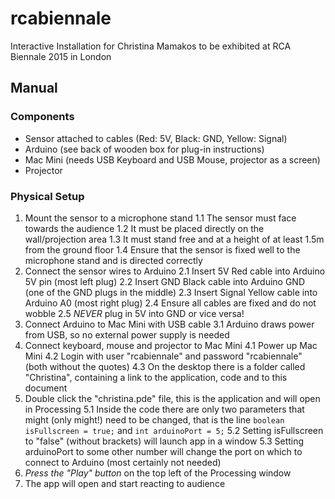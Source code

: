 # rcabiennale
Interactive Installation for Christina Mamakos to be exhibited at RCA Biennale 2015 in London

## Manual

### Components
- Sensor attached to cables (Red: 5V, Black: GND, Yellow: Signal)
- Arduino (see back of wooden box for plug-in instructions)
- Mac Mini (needs USB Keyboard and USB Mouse, projector as a screen)
- Projector

### Physical Setup
1. Mount the sensor to a microphone stand
1.1 The sensor must face towards the audience
1.2 It must be placed directly on the wall/projection area
1.3 It must stand free and at a height of at least 1.5m from the ground floor
1.4 Ensure that the sensor is fixed well to the microphone stand and is directed correctly
2. Connect the sensor wires to Arduino
2.1 Insert 5V Red cable into Arduino 5V pin (most left plug)
2.2 Insert GND Black cable into Arduino GND (one of the GND plugs in the middle)
2.3 Insert Signal Yellow cable into Arduino A0 (most right plug)
2.4 Ensure all cables are fixed and do not wobble
2.5 *NEVER* plug in 5V into GND or vice versa!
3. Connect Arduino to Mac Mini with USB cable
3.1 Arduino draws power from USB, so no external power supply is needed
4. Connect keyboard, mouse and projector to Mac Mini
4.1 Power up Mac Mini
4.2 Login with user "rcabiennale" and password "rcabiennale" (both without the quotes)
4.3 On the desktop there is a folder called "Christina", containing a link to the application, code and to this document
5. Double click the "christina.pde" file, this is the application and will open in Processing
5.1 Inside the code there are only two parameters that might (only might!) need to be changed, that is the line `boolean isFullscreen = true;` and `int arduinoPort = 5;`
5.2 Setting isFullscreen to "false" (without brackets) will launch app in a window
5.3 Setting arduinoPort to some other number will change the port on which to connect to Arduino (most certainly not needed)
6. *Press the "Play" button* on the top left of the Processing window
7. The app will open and start reacting to audience